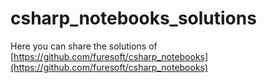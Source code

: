 # csharp_notebooks_solutions

Here you can share the solutions of [https://github.com/furesoft/csharp_notebooks](https://github.com/furesoft/csharp_notebooks)
